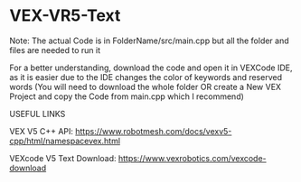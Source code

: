 # VEX-VR5-Text
Note: The actual Code is in FolderName/src/main.cpp but all the folder and files are needed to run it

For a better understanding, download the code and open it in VEXCode IDE, as it is easier due to the IDE changes the color of keywords and reserved words (You will need to download the whole folder OR create a New VEX Project and copy the Code from main.cpp which I recommend)

USEFUL LINKS

VEX V5 C++ API:
https://www.robotmesh.com/docs/vexv5-cpp/html/namespacevex.html

VEXcode V5 Text Download:
https://www.vexrobotics.com/vexcode-download
